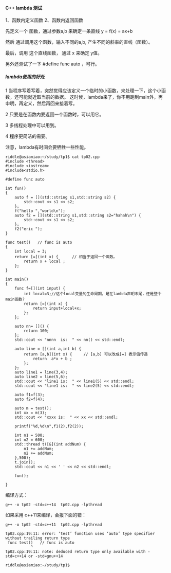 #### C++ lambda 测试

1、函数内定义函数
2、函数内返回函数 

先定义一个 函数，通过参数a,b 来确定一条直线 y = f(x) = ax+b 

然后 通过调用这个函数，输入不同的a,b, 产生不同的斜率的直线（函数）。

最后，调用 这个直线函数， 通过 x 来确定 y值。

另外还测试了一下  #define func auto ，可行。

#####  lambda使用的好处

1 当程序写着写着，突然觉得应该定义一个临时的小函数，来处理一下，这个小函数，还可能就近取当前的数据。
  这时候，lambda来了，你不用跑到main外，再申明，再定义，然后再回来接着写。

2 只要是在函数内要返回一个函数时，可以用它。

3 多线程处理中可以用到。

4 程序更简洁的需要。

注意，lambda有时间会要牺牲一些性能。


```
riddle@asiamiao:~/study/tp1$ cat tp02.cpp
#include <thread>
#include <iostream>
#include<stdio.h>

#define func auto 

int fun()
{
    auto f = [](std::string s1,std::string s2) {
        std::cout << s1 << s2;
    };
    f("hello ","world\n");
    auto f2 = [](std::string s1,std::string s2="hahah\n") {
        std::cout << s1 << s2;
    };
    f2("eric ");
}

func test()   // func is auto
{
    int local = 3;
    return [=](int x) {      // 相当于返回一个函数。
        return x + local ;
    };
}

int main()
{
    func f=[](int input) {
        int local=3;//这个local变量的生命周期，是在lambda声明末尾，还是整个main函数?
        return [=](int x) {
            return input+local+x;
        };
    };

    auto nn= []() {
        return 100;
    };
    std::cout << "nnnn  is:  " << nn() << std::endl;

    auto line = [](int a,int b) {
        return [a,b](int x) {     // [a,b] 可以改成[=] 表示值传递
            return  a*x + b ;
        };
    };
    auto line1 = line(3,4);
    auto line2 = line(5,6);
    std::cout << "line1 is:  " << line1(5) << std::endl;
    std::cout << "line1 is:  " << line2(5) << std::endl;

    auto f1=f(3);
    auto f2=f(4);

    auto m = test();
    int xx = m(3);
    std::cout << "xxxx is:  " << xx << std::endl;

    printf("%d,%d\n",f1(2),f2(2));

    int n1 = 500;
    int n2 = 600;
    std::thread t([&](int addNum) {
        n1 += addNum;
        n2 += addNum;
    },500);
    t.join();
    std::cout << n1 << ' ' << n2 << std::endl;

    fun();

}
```
编译方式：
```
g++ -o tp02 -std=c++14  tp02.cpp -lpthread
```
如果采用 c++11来编译，会报下面的错：

```
g++ -o tp02 -std=c++11  tp02.cpp -lpthread
```

```
tp02.cpp:19:11: error: ‘test’ function uses ‘auto’ type specifier without trailing return type
 func test()   // func is auto
           ^
tp02.cpp:19:11: note: deduced return type only available with -std=c++14 or -std=gnu++14

riddle@asiamiao:~/study/tp1$ 
```

